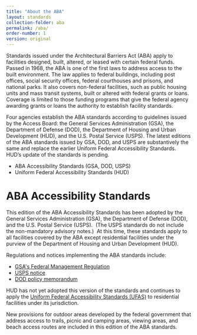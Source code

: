 ```yaml
---
title: "About the ABA"
layout: standards
collection-folder: aba
permalink: /aba/
order-number: 1
version: original
---
```


Standards issued under the Architectural Barriers Act (ABA) apply to facilities designed, built, altered, or leased with certain federal funds. Passed in 1968, the ABA is one of the first laws to address access to the built environment.  The law applies to federal buildings, including post offices, social security offices, federal courthouses and prisons, and national parks.  It also covers non-federal facilities, such as public housing units and mass transit systems, built or altered with federal grants or loans.  Coverage is limited to those funding programs that give the federal agency awarding grants or loans the authority to establish facility standards. 

Four agencies establish the ABA standards according to guidelines issued by the Access Board:  the General Services Administration (GSA), the Department of Defense (DOD), the Department of Housing and Urban Development (HUD), and the U.S. Postal Service (USPS).  The latest editions of the ABA standards issued by GSA, DOD, and USPS are substantively the same and replace the earlier Uniform Federal Accessibility Standards.  HUD’s update of the standards is pending. 

- ABA Accessibility Standards (GSA, DOD, USPS)
- Uniform Federal Accessibility Standards (HUD)

# ABA Accessibility Standards

<!-- <img src="../img/aba-agencies-banner.jpg" alt="GSA, DOD, HUD, and USPS agency seals" align="right"> -->

This edition of the ABA Accessibility Standards has been adopted by the General Services Administration (GSA), the Department of Defense (DOD), and the U.S. Postal Service (USPS).&nbsp;
(The USPS standards do not include the non-mandatory advisory notes.)&nbsp;
At this time, these standards apply to all facilities covered by the ABA except residential facilities under the purview of the Department of Housing and Urban Development (HUD).

Regulations and notices implementing the ABA standards include:

- [GSA's Federal Management Regulation](https://www.gsa.gov/policy-regulations/regulations/federal-management-regulation-fmr?asset=119604#idtopicx2x71439) 
- [USPS notice](http://www.gpo.gov/fdsys/pkg/FR-2005-05-17/html/05-9745.htm)
- [DOD policy memorandum](index.php?option=com_content&view=article&id=263&Itemid=1548)

HUD has not yet adopted this version of the standards and continues to apply the [Uniform Federal Accessibility Standards (UFAS)](https://www.access-board.gov/index.php?option=com_content&view=article&id=1368&Itemid=1546) to residential facilities under its jurisdiction.

New provisions for outdoor areas developed by the federal government that address access to trails, picnic and camping areas, viewing areas, and beach access routes are included in this edition of the ABA standards.


